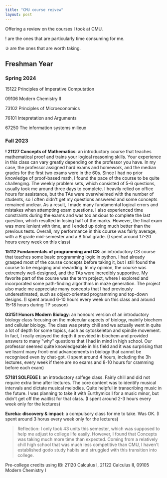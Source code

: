 ```yaml
---
title: "CMU course reivew"
layout: post
---
```


Offering a review on the courses I took at CMU.

! are the ones that are particularly time consuming for me.

✰ are the ones that are worth taking.

## Freshman Year

### Spring 2024 

15122 Principles of Imperative Computation 

09106 Modern Chemistry II

73102 Principles of Microeconomics

76101 Intepretation and Arguments

67250 The information systems milieux


### Fall 2023

**! 21127 Concepts of Mathematics**: an introductory course that teaches mathematical proof and trains your logical reasoning skills. Your experience in this class can vary greatly depending on the professor you have. In my case, the professor assigned hard exams and homework, and the median grades for the first two exams were in the 60s. Since I had no prior knowledge of proof-based math, I found the pace of the course to be quite challenging. The weekly problem sets, which consisted of 5-6 questions, usually took me around three days to complete. I heavily relied on office hours for assistance, but the TAs were overwhelmed with the number of students, so I often didn't get my questions answered and some concepts remained unclear. As a result, I made many fundamental logical errors and mistakes when attempting exam questions. I also experienced time constraints during the exams and was too anxious to complete the last question, which resulted in losing half of the marks. However, the final exam was more lenient with time, and I ended up doing much better than the previous tests. Overall, my performance in this course was fairly average, with a B grade mid-semester and a B final grade.
(I spent around 17-20 hours every week on this class)

**15112 Fundamentals of programming and CS**: an introductory CS course that teaches some basic programming logic in python. I had already grasped most of the course concepts before taking it, but I still found the course to be engaging and rewarding. In my opinion, the course was extremely well-designed, and the TAs were incredibly supportive. My favorite part of the course was the term project, where I explored and incorporated some path-finding algorithms in maze generation. The project also made me appreciate many concepts that I had previously underestimated, such as object-oriented programming and top-down designs.
(I spent around 6-10 hours every week on this class and around 15-18 hours during TP season)

**03151 Honors Modern Biology**: an honours version of an introductory biology class focusing on the molecular aspects of biology, mainily biochem and cellular biology. The class was pretty chill and we actually went in quite a lot of depth for some topics, such as cytoskeleton and spindle movement. In fact, I really enjoyed the depth it provided in biochem and provided answers to many "why" questions that I had in mind in high school. Our professor seemed quite knowledgeable in his field and it was surprising that we learnt many front-end advancements in biology that cannot be recognised even by chat-gpt. 
(I spent around 4 hours, including the 3h lectures, every week if there are no exams and 8-10 hours for cramming before each exam)

**57181 SOLFEGE I**: an introductory solfege class. Fairly chill and did not require extra time after lectures. The core content was to identify musical intervals and dictate musical melodies. Quite helpful in transcribing music in the future. I was planning to take it with Eurthymics I for a music minor, but didn't get off the waitlist for that class.
(I spent around 2-3 hours every week only for the lectures)

**Eureka: discovery & impact**: a compulsory class for me to take. Was OK. 
(I spent around 3 horus every week only for the lectures)

> Reflection: I only took 43 units this semester, which was supposed to help me adjust to college life easily. However, I found that Concepts was taking much more time than expected. Coming from a relatively chill high school that was much less competitive than CMU, I haven't established godo study habits and struggled with this transition into college. 

Pre-college credits using IB: 21120 Calculus I, 21122 Calculus II, 09105 Modern Chemistry I 
